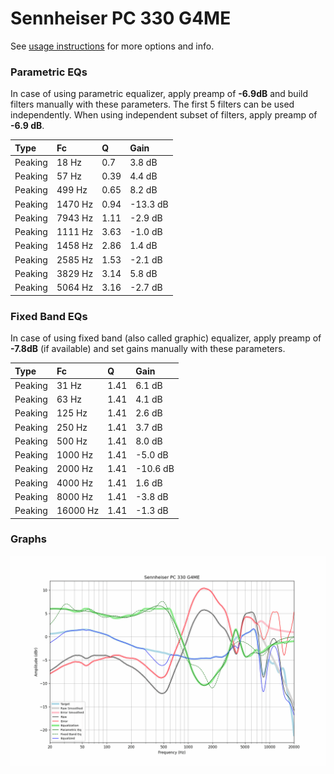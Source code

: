 # Sennheiser PC 330 G4ME
See [usage instructions](https://github.com/jaakkopasanen/AutoEq#usage) for more options and info.

### Parametric EQs
In case of using parametric equalizer, apply preamp of **-6.9dB** and build filters manually
with these parameters. The first 5 filters can be used independently.
When using independent subset of filters, apply preamp of **-6.9 dB**.

| Type    | Fc      |    Q | Gain     |
|:--------|:--------|:-----|:---------|
| Peaking | 18 Hz   | 0.7  | 3.8 dB   |
| Peaking | 57 Hz   | 0.39 | 4.4 dB   |
| Peaking | 499 Hz  | 0.65 | 8.2 dB   |
| Peaking | 1470 Hz | 0.94 | -13.3 dB |
| Peaking | 7943 Hz | 1.11 | -2.9 dB  |
| Peaking | 1111 Hz | 3.63 | -1.0 dB  |
| Peaking | 1458 Hz | 2.86 | 1.4 dB   |
| Peaking | 2585 Hz | 1.53 | -2.1 dB  |
| Peaking | 3829 Hz | 3.14 | 5.8 dB   |
| Peaking | 5064 Hz | 3.16 | -2.7 dB  |

### Fixed Band EQs
In case of using fixed band (also called graphic) equalizer, apply preamp of **-7.8dB**
(if available) and set gains manually with these parameters.

| Type    | Fc       |    Q | Gain     |
|:--------|:---------|:-----|:---------|
| Peaking | 31 Hz    | 1.41 | 6.1 dB   |
| Peaking | 63 Hz    | 1.41 | 4.1 dB   |
| Peaking | 125 Hz   | 1.41 | 2.6 dB   |
| Peaking | 250 Hz   | 1.41 | 3.7 dB   |
| Peaking | 500 Hz   | 1.41 | 8.0 dB   |
| Peaking | 1000 Hz  | 1.41 | -5.0 dB  |
| Peaking | 2000 Hz  | 1.41 | -10.6 dB |
| Peaking | 4000 Hz  | 1.41 | 1.6 dB   |
| Peaking | 8000 Hz  | 1.41 | -3.8 dB  |
| Peaking | 16000 Hz | 1.41 | -1.3 dB  |

### Graphs
![](./Sennheiser%20PC%20330%20G4ME.png)